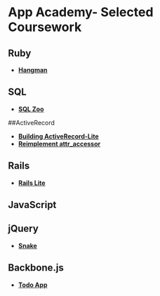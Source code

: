 # App Academy- Selected Coursework

## Ruby
+ [**Hangman**][hangman]

[hangman]: w1d4/hangman.rb

## SQL
+ [**SQL Zoo**][sql_zoo]

[sql_zoo]: w3d1

##ActiveRecord
+ [**Building ActiveRecord-Lite**][build-your-own-ar]
+ [**Reimplement attr_accessor**][new_attr_accessor]

[build-your-own-ar]: w3d5/active_record_lite
[new_attr_accessor]: w3d5/new_attr_accessor

## Rails
+ [**Rails Lite**][rails-lite]

[rails-lite]: w4d5/rails_lite

## JavaScript
## jQuery
+ [**Snake**][snake]

[snake]: w6d3/snake

## Backbone.js
+ [**Todo App**][todo_app]

[todo_app]: w6we/TodoApp
